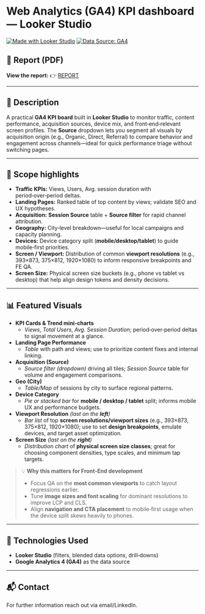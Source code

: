 # Web Analytics (GA4) KPI dashboard — Looker Studio

[![Made with Looker Studio](https://img.shields.io/badge/Made%20with-Looker%20Studio-1a73e8.svg)](#)
[![Data Source: GA4](https://img.shields.io/badge/Data-GA4-ff6f00.svg)](#)

<!-- Optional hero image -->
<!-- ![GA4 KPI dashboard cover](./ga4_kpi_cover.jpg) -->

## 📄 Report (PDF)
**View the report:** 👉 [REPORT](./looker_ga4_KPI_snufi.pdf)

---

## 📝 Description
A practical **GA4 KPI board** built in **Looker Studio** to monitor traffic, content performance, acquisition sources, device mix, and front‑end‑relevant screen profiles. The **Source** dropdown lets you segment all visuals by acquisition origin (e.g., Organic, Direct, Referral) to compare behavior and engagement across channels—ideal for quick performance triage without switching pages.

---

## 🎯 Scope highlights
- **Traffic KPIs:** Views, Users, Avg. session duration with period‑over‑period deltas.
- **Landing Pages:** Ranked table of top content by views; validate SEO and UX hypotheses.
- **Acquisition:** **Session Source** table + **Source filter** for rapid channel attribution.
- **Geography:** City‑level breakdown—useful for local campaigns and capacity planning.
- **Devices:** Device category split (**mobile/desktop/tablet**) to guide mobile‑first priorities.
- **Screen / Viewport:** Distribution of common **viewport resolutions** (e.g., 393×873, 375×812, 1920×1080) to inform responsive breakpoints and FE QA.
- **Screen Size:** Physical screen size buckets (e.g., phone vs tablet vs desktop) that help align design tokens and density decisions.

---

## 📊 Featured Visuals
- **KPI Cards & Trend mini‑charts**
  - *Views*, *Total Users*, *Avg. Session Duration*; period‑over‑period deltas to signal movement at a glance.
- **Landing Page Performance**
  - *Table* with path and views; use to prioritize content fixes and internal linking.
- **Acquisition (Source)**
  - *Source filter (dropdown)* driving all tiles; *Session Source* table for volume and engagement comparisons.
- **Geo (City)**
  - *Table/Map* of sessions by city to surface regional patterns.
- **Device Category**
  - *Pie or stacked bar* for **mobile / desktop / tablet** split; informs mobile UX and performance budgets.
- **Viewport Resolution** *(last on the **left**)*
  - *Bar list* of top **screen resolutions/viewport sizes** (e.g., 393×873, 375×812, 1920×1080); use to set **design breakpoints**, emulate devices, and target asset optimization.
- **Screen Size** *(last on the **right**)*
  - *Distribution chart* of **physical screen size classes**; great for choosing component densities, type scales, and minimum tap targets.

> 💡 **Why this matters for Front‑End development**
> - Focus QA on the **most common viewports** to catch layout regressions earlier.
> - Tune **image sizes and font scaling** for dominant resolutions to improve LCP and CLS.
> - Align **navigation and CTA placement** to mobile‑first usage when the device split skews heavily to phones.

---

## 🔧 Technologies Used
- **Looker Studio** (filters, blended data options, drill‑downs)
- **Google Analytics 4 (GA4)** as the data source

---

## 📬 Contact
For further information reach out via email/LinkedIn.